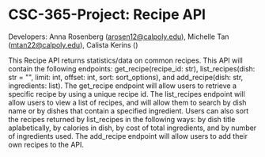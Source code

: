 # CSC-365-Project: Recipe API
Developers: Anna Rosenberg (arosen12@calpoly.edu), Michelle Tan (mtan22@calpoly.edu), Calista Kerins ()

This Recipe API returns statistics/data on common recipes. This API will contain the following endpoints: get_recipe(recipe_id: str), list_recipes(dish: str = "", limit: int, offset: int,  sort: sort_options), and add_recipe(dish: str, ingredients: list). The get_recipe endpoint will allow users to retrieve a specific recipe by using a unique recipe id. The list_recipes endpoint will allow users to view a list of recipes, and will allow them to search by dish name or by dishes that contain a specified ingredient. Users can also sort the recipes returned by list_recipes in the following ways: by dish title aplabetically, by calories in dish, by cost of total ingredients, and by number of ingredients used. The add_recipe endpoint will allow users to add their own recipes to the API. 
